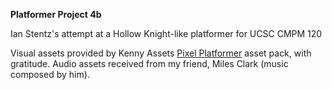 **Platformer Project 4b**

Ian Stentz's attempt at a Hollow Knight-like platformer for UCSC CMPM 120

Visual assets provided by Kenny Assets [Pixel Platformer](https://kenney.nl/assets/pixel-platformer) asset pack, with gratitude. 
Audio assets received from my friend, Miles Clark (music composed by him).